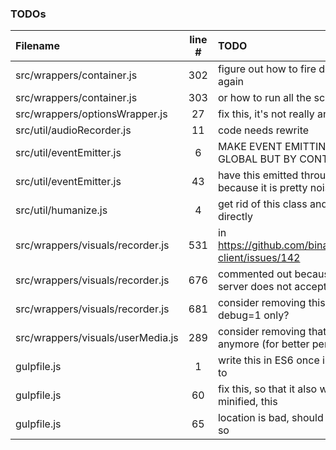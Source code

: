 ### TODOs
| Filename | line # | TODO
|:------|:------:|:------
| src/wrappers/container.js | 302 | figure out how to fire dom's onload event again
| src/wrappers/container.js | 303 | or how to run all the scripts over again
| src/wrappers/optionsWrapper.js | 27 | fix this, it's not really an option
| src/util/audioRecorder.js | 11 | code needs rewrite
| src/util/eventEmitter.js | 6 | MAKE EVENT EMITTING IN DESPOT NOT GLOBAL BUT BY CONTAINER ID INSTEAD
| src/util/eventEmitter.js | 43 | have this emitted through a configuration because it is pretty noisy
| src/util/humanize.js | 4 | get rid of this class and use those imports directly
| src/wrappers/visuals/recorder.js | 531 | in https://github.com/binarykitchen/videomail-client/issues/142
| src/wrappers/visuals/recorder.js | 676 | commented out because for some reasons server does not accept such a long
| src/wrappers/visuals/recorder.js | 681 | consider removing this later or have it for debug=1 only?
| src/wrappers/visuals/userMedia.js | 289 | consider removing that if it's not the case anymore (for better performance)
| gulpfile.js | 1 | write this in ES6 once i have figured out how to
| gulpfile.js | 60 | fix this, so that it also works when not minified, this
| gulpfile.js | 65 | location is bad, should be in a temp folder or so
